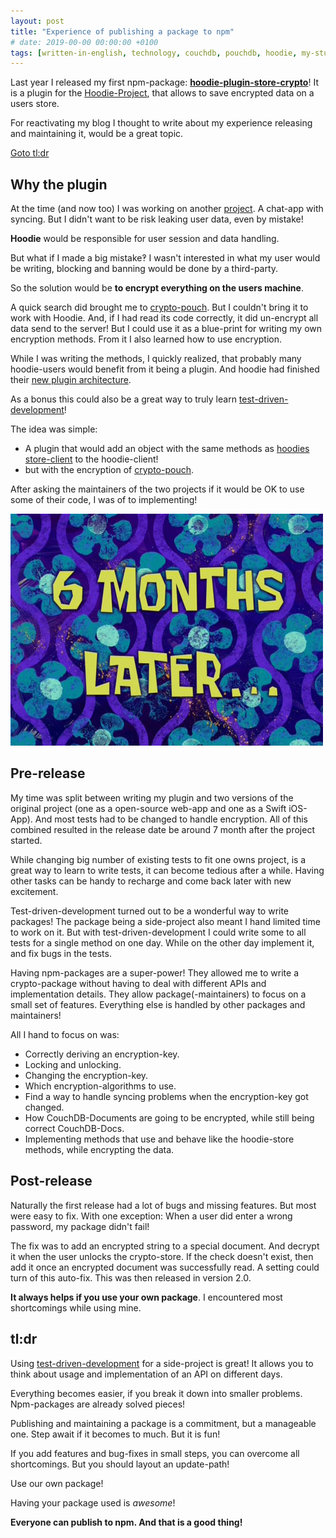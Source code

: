```yaml
---
layout: post
title: "Experience of publishing a package to npm"
# date: 2019-00-00 00:00:00 +0100
tags: [written-in-english, technology, couchdb, pouchdb, hoodie, my-stuff]
---
```


Last year I released my first npm-package: __[hoodie-plugin-store-crypto](https://www.npmjs.com/package/hoodie-plugin-store-crypto)__! It is a plugin for the [Hoodie-Project](http://hood.ie), that allows to save encrypted data on a users store.

For reactivating my blog I thought to write about my experience releasing and maintaining it, would be a great topic.

[Goto tl:dr](#tldr)

## Why the plugin

At the time (and now too) I was working on another [project](https://github.com/Terreii/andromeda-viewer/). A chat-app with syncing. But I didn't want to be risk leaking user data, even by mistake!

__Hoodie__ would be responsible for user session and data handling.

But what if I made a big mistake‽ I wasn't interested in what my user would be writing, blocking and banning would be done by a third-party.

So the solution would be __to encrypt everything on the users machine__.

A quick search did brought me to [crypto-pouch](https://www.npmjs.com/package/crypto-pouch). But I couldn't bring it to work with Hoodie. And, if I had read its code correctly, it did un-encrypt all data send to the server! But I could use it as a blue-print for writing my own encryption methods. From it I also learned how to use encryption.

While I was writing the methods, I quickly realized, that probably many hoodie-users would benefit from it being a plugin. And hoodie had finished their [new plugin architecture](http://docs.hood.ie/en/latest/guides/plugins.html).

As a bonus this could also be a great way to truly learn [test-driven-development](https://en.wikipedia.org/wiki/Test-driven_development)!

The idea was simple:
- A plugin that would add an object with the same methods as [hoodies store-client](https://www.npmjs.com/package/@hoodie/store-client) to the hoodie-client!
- but with the encryption of [crypto-pouch](https://www.npmjs.com/package/crypto-pouch).

After asking the maintainers of the two projects if it would be OK to use some of their code, I was of to implementing!

![From Spongebob: 6 month later...](/assets/6-months-later.jpg)

## Pre-release

My time was split between writing my plugin and two versions of the original project (one as a open-source web-app and one as a Swift iOS-App). And most tests had to be changed to handle encryption. All of this combined resulted in the release date be around 7 month after the project started.

While changing big number of existing tests to fit one owns project, is a great way to learn to write tests, it can become tedious after a while. Having other tasks can be handy to recharge and come back later with new excitement.

Test-driven-development turned out to be a wonderful way to write packages! The package being a side-project also meant I hand limited time to work on it. But with test-driven-development I could write some to all tests for a single method on one day. While on the other day implement it, and fix bugs in the tests.

Having npm-packages are a super-power! They allowed me to write a crypto-package without having to deal with different APIs and implementation details. They allow package(-maintainers) to focus on a small set of features. Everything else is handled by other packages and maintainers!

All I hand to focus on was:
- Correctly deriving an encryption-key.
- Locking and unlocking.
- Changing the encryption-key.
- Which encryption-algorithms to use.
- Find a way to handle syncing problems when the encryption-key got changed.
- How CouchDB-Documents are going to be encrypted, while still being correct CouchDB-Docs.
- Implementing methods that use and behave like the hoodie-store methods, while encrypting the data.

## Post-release

Naturally the first release had a lot of bugs and missing features. But most were easy to fix. With one exception: When a user did enter a wrong password, my package didn't fail!

The fix was to add an encrypted string to a special document. And decrypt it when the user unlocks the crypto-store. If the check doesn't exist, then add it once an encrypted document was successfully read. A setting could turn of this auto-fix. This was then released in version 2.0.

__It always helps if you use your own package__. I encountered most shortcomings while using mine.

## tl:dr

Using [test-driven-development](https://en.wikipedia.org/wiki/Test-driven_development) for a side-project is great! It allows you to think about usage and implementation of an API on different days.

Everything becomes easier, if you break it down into smaller problems. Npm-packages are already solved pieces!

Publishing and maintaining a package is a commitment, but a manageable one. Step await if it becomes to much. But it is fun!

If you add features and bug-fixes in small steps, you can overcome all shortcomings. But you should layout an update-path!

Use our own package!

Having your package used is *awesome*!

**Everyone can publish to npm. And that is a good thing!**
